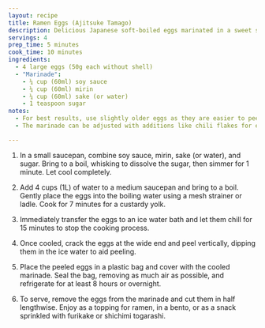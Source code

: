 ```yaml
---
layout: recipe
title: Ramen Eggs (Ajitsuke Tamago)
description: Delicious Japanese soft-boiled eggs marinated in a sweet soy-based sauce, perfect as a topping for ramen or as a snack.
servings: 4
prep_time: 5 minutes
cook_time: 10 minutes
ingredients:
  - 4 large eggs (50g each without shell)
  - "Marinade":
    - ¼ cup (60ml) soy sauce
    - ¼ cup (60ml) mirin
    - ¼ cup (60ml) sake (or water)
    - 1 teaspoon sugar
notes:
  - For best results, use slightly older eggs as they are easier to peel.
  - The marinade can be adjusted with additions like chili flakes for extra flavor.

---
```


1. In a small saucepan, combine soy sauce, mirin, sake (or water), and sugar. Bring to a boil, whisking to dissolve the sugar, then simmer for 1 minute. Let cool completely.

2. Add 4 cups (1L) of water to a medium saucepan and bring to a boil. Gently place the eggs into the boiling water using a mesh strainer or ladle. Cook for 7 minutes for a custardy yolk.

3. Immediately transfer the eggs to an ice water bath and let them chill for 15 minutes to stop the cooking process.

4. Once cooled, crack the eggs at the wide end and peel vertically, dipping them in the ice water to aid peeling.

5. Place the peeled eggs in a plastic bag and cover with the cooled marinade. Seal the bag, removing as much air as possible, and refrigerate for at least 8 hours or overnight.

6. To serve, remove the eggs from the marinade and cut them in half lengthwise. Enjoy as a topping for ramen, in a bento, or as a snack sprinkled with furikake or shichimi togarashi.
